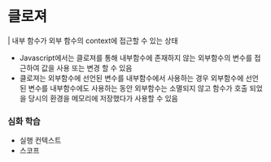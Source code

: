 # 클로져

| 내부 함수가 외부 함수의 context에 접근할 수 있는 상태

- Javascript에서는 클로져를 통해 내부함수에 존재하지 않는 외부함수의 변수를 접근하여 값을 사용 또는 변경 할 수 있음
- 클로져는 외부함수에 선언된 변수를 내부함수에서 사용하는 경우 외부함수에 선언된 변수를 내부함수에도 사용하는 동안 외부함수는 소멸되지 않고 함수가 호출 되었을 당시의 환경을 메모리에 저장했다가 사용할 수 있음

### 심화 학습

- 실행 컨텍스트
- 스코프

